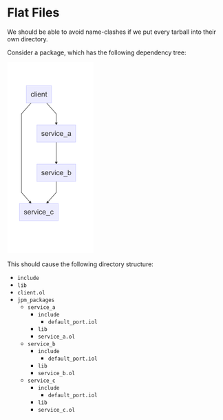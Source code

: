 # Flat Files

We should be able to avoid name-clashes if we put every tarball into their own
directory. 

Consider a package, which has the following dependency tree:

![](dependency_tree.png)

This should cause the following directory structure:

  - `include`
  - `lib`
  - `client.ol`
  - `jpm_packages`
    + `service_a`
      - `include`
        + `default_port.iol`
      - `lib`
      - `service_a.ol`
    + `service_b`
      - `include`
        + `default_port.iol`
      - `lib`
      - `service_b.ol`
    + `service_c`
      - `include`
        + `default_port.iol`
      - `lib`
      - `service_c.ol`
